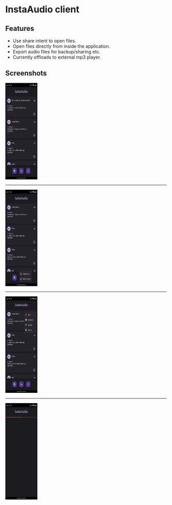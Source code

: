 # InstaAudio client

## Features

- Use share intent to open files.
- Open files directly from inside the application.
- Export audio files for backup/sharing etc.
- Currently offloads to external mp3 player.

## Screenshots

<img src="./assets/ui1.png" alt="Home screen" width="100" height="300">

---

<img src="./assets/ui-sortmenu.png" alt="Sort Menu" width="100" height="300">

---

<img src="./assets/ui-contextMenu.png" alt="Context Menu" width="100" height="300">

---

<img src="./assets/ui-loading.png" alt="Loading screen" width="100" height="300">
